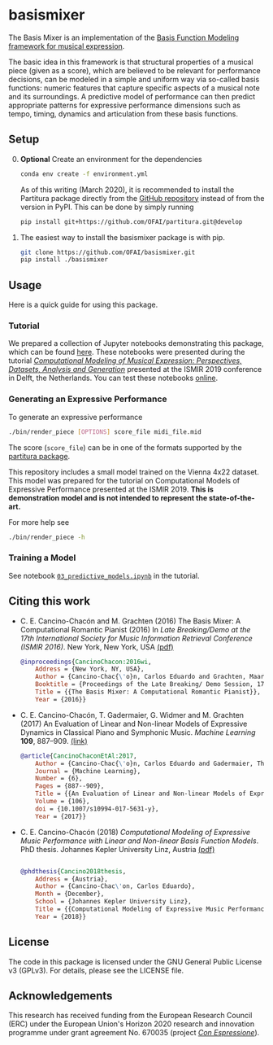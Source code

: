 # basismixer
The Basis Mixer is an implementation of the [Basis Function Modeling framework for musical expression](http://www.carloscancinochacon.com/documents/online_extras/phd_thesis/basis_function_models.html). 

The basic idea in this framework is that structural properties of a musical piece (given as a score), which are believed to be relevant for performance decisions, can be modeled in a simple and uniform way via so-called basis functions: numeric features that capture specific aspects of a musical note and its surroundings. A predictive model of performance can then predict appropriate patterns for expressive performance dimensions such as tempo, timing, dynamics and articulation from these basis functions.

## Setup

0. **Optional** Create an environment for the dependencies

	```bash
	conda env create -f environment.yml
	```
	
	As of this writing (March 2020), it is recommended to install the Partitura package directly from the [GitHub repository](https://github.com/OFAI/partitura) instead of from the version in PyPI. This can be done by simply running

	```bash
	pip install git+https://github.com/OFAI/partitura.git@develop
	```

1. The easiest way to install the basismixer package is with pip.

	```bash
	git clone https://github.com/OFAI/basismixer.git
	pip install ./basismixer
	```

## Usage

Here is a quick guide for using this package. 

### Tutorial

We prepared a collection of Jupyter notebooks demonstrating this package, which can be found [here](https://github.com/mgrachten/basismixer-notebooks). These notebooks were presented during the tutorial [*Computational Modeling of Musical Expression: Perspectives, Datasets, Analysis and Generation*](https://ismir2019.ewi.tudelft.nl/?q=node/39) presented at the ISMIR 2019 conference in Delft, the Netherlands. You can test these notebooks [online](https://mybinder.org/v2/gh/mgrachten/basismixer-notebooks/master).


### Generating an Expressive Performance

To generate an expressive performance

```bash
./bin/render_piece [OPTIONS] score_file midi_file.mid
```

The score (`score_file`) can be in one of the formats supported by the [partitura package](https://partitura.readthedocs.io/en/latest/). 

This repository includes a small model trained on the Vienna 4x22 dataset. This model was prepared for the tutorial on Computational Models of Expressive Performance presented at the ISMIR 2019. **This is demonstration model and is not intended to represent the state-of-the-art.**

For more help see

```bash
./bin/render_piece -h
```

### Training a Model
See notebook [`03_predictive_models.ipynb`](https://github.com/mgrachten/basismixer-notebooks/blob/master/03_predictive_models.ipynb) in the tutorial.

## Citing this work

* C. E. Cancino-Chacón and M. Grachten (2016) The Basis Mixer: A Computational Romantic Pianist (2016) In *Late Breaking/Demo at the 17th International Society for Music Information Retrieval Conference (ISMIR 2016)*. New York, New York, USA [(pdf)](http://www.carloscancinochacon.com/documents/extended_abstracts/CancinoGrachten-ISMIR2016-LBD-ext-abstract.pdf)

	```bibtex
	@inproceedings{CancinoChacon:2016wi,
		Address = {New York, NY, USA},
		Author = {Cancino-Chac{\'o}n, Carlos Eduardo and Grachten, Maarten},
		Booktitle = {Proceedings of the Late Breaking/ Demo Session, 17th International Society for Music Information Retrieval Conference (ISMIR 2016)},
		Title = {{The Basis Mixer: A Computational Romantic Pianist}},
		Year = {2016}}
	```

* C. E. Cancino-Chacón, T. Gadermaier, G. Widmer and M. Grachten (2017) An Evaluation of Linear and Non-linear Models of Expressive Dynamics in Classical Piano and Symphonic Music. *Machine Learning* **109**, 887–909. [(link)](https://doi.org/10.1007/s10994-017-5631-y)

	```bibtex
	@article{CancinoChaconEtAl:2017,
		Author = {Cancino-Chac{\'o}n, Carlos Eduardo and Gadermaier, Thassilo and Widmer, Gerhard and Grachten, Maarten},
		Journal = {Machine Learning},
		Number = {6},
		Pages = {887--909},
		Title = {{An Evaluation of Linear and Non-linear Models of Expressive Dynamics in Classical Piano and Symphonic Music}},
		Volume = {106},
		doi = {10.1007/s10994-017-5631-y},
		Year = {2017}}
	```
	

* C. E. Cancino-Chacón (2018) *Computational Modeling of Expressive Music Performance with Linear and Non-linear Basis Function Models*. PhD thesis. Johannes Kepler University Linz, Austria [(pdf)](http://www.carloscancinochacon.com/documents/thesis/Cancino-JKU-2018.pdf)

	```bibtex

	@phdthesis{Cancino2018thesis,
		Address = {Austria},
		Author = {Cancino-Chac\'on, Carlos Eduardo},
		Month = {December},
		School = {Johannes Kepler University Linz},
		Title = {{Computational Modeling of Expressive Music Performance with Linear and Non-linear Basis Function Models}},
		Year = {2018}}
	```

## License

The code in this package is licensed under the GNU General Public License v3 (GPLv3). For details, please see the LICENSE file.

## Acknowledgements

This research has received funding from the European Research Council (ERC) under the European Union's Horizon 2020 research and innovation programme under grant agreement No. 670035 (project [*Con Espressione*](https://www.jku.at/en/institute-of-computational-perception/research/projects/con-espressione/)).
